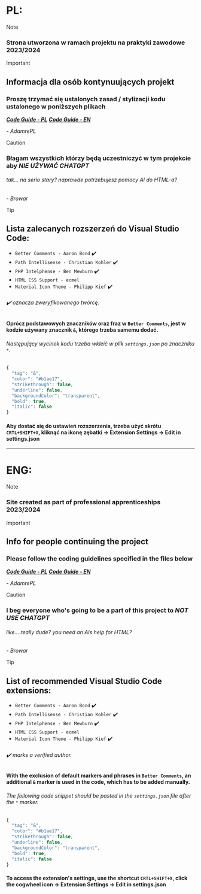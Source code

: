 # PL:
> [!NOTE]
> ### Strona utworzona w ramach projektu na praktyki zawodowe 2023/2024

> [!IMPORTANT]
> ## Informacja dla osób kontynuujących projekt
> ### Proszę trzymać się ustalonych zasad / stylizacji kodu ustalonego w poniższych plikach
> ***[Code Guide - PL](code-rules.pl.md "Standard kodowania tego projektu")***
> ***[Code Guide - EN](code-rules.en.md "This projects coding standard")***
> 
> *- AdamrePL*

> [!CAUTION]
> ### Błagam wszystkich którzy będą uczestniczyć w tym projekcie aby ***NIE UŻYWAĆ CHATGPT***
> ###### tak... na serio stary? naprawde potrzebujesz pomocy AI do HTML-a?
> *- Browar*

> [!TIP]
> ## Lista zalecanych rozszerzeń do Visual Studio Code: 
> - `Better Comments - Aaron Bond` :heavy_check_mark:
> - `Path Intellisense - Christian Kohler` :heavy_check_mark:
> - `PHP Intelphense - Ben Mewburn` :heavy_check_mark:
> - `HTML CSS Support - ecmel`
> - `Material Icon Theme - Philipp Kief` ✔️
> ###### :heavy_check_mark: oznacza zweryfikowanego twórcę.
> #### Oprócz podstawowych znaczników oraz fraz w `Better Comments`, jest w kodzie używany znacznik `&`, którego trzeba samemu dodać.
> ###### Następujący wycinek kodu trzeba wkleić w plik `settings.json` po znaczniku `*`.
> ```javascript
> {
>   "tag": "&",
>   "color": "#b1ae17",
>   "strikethrough": false,
>   "underline": false,
>   "backgroundColor": "transparent",
>   "bold": true,
>   "italic": false
> }
> ```
>#### Aby dostać się do ustawień rozszerzenia, trzeba użyć skrótu `CRTL+SHIFT+X`, kliknąć na ikonę zębatki -> Extension Settings -> Edit in settings.json

------

# ENG:
> [!NOTE]
> ### Site created as part of professional apprenticeships 2023/2024

> [!IMPORTANT]
> ## Info for people continuing the project
> ### Please follow the coding guidelines specified in the files below
> ***[Code Guide - PL](code-rules.pl.md "Standard kodowania tego projektu")***
> ***[Code Guide - EN](code-rules.en.md "This projects coding standard")***
> 
> *- AdamrePL*

> [!CAUTION]
> ### I beg everyone who's going to be a part of this project to ***NOT USE CHATGPT***
> ###### like... really dude? you need an AIs help for HTML?
> *- Browar*

> [!TIP] 
> ## List of recommended Visual Studio Code extensions:
> - `Better Comments - Aaron Bond` :heavy_check_mark:
> - `Path Intellisense - Christian Kohler` :heavy_check_mark:
> - `PHP Intelphense - Ben Mewburn` :heavy_check_mark:
> - `HTML CSS Support - ecmel`
> - `Material Icon Theme - Philipp Kief` ✔️
> ###### :heavy_check_mark: marks a verified author.
> #### With the exclusion of default markers and phrases in `Better Comments`, an additional `&` marker is used in the code, which has to be added manually.
> ###### The following code snippet should be pasted in the `settings.json` file after the `*` marker.
> ```javascript
> {
>   "tag": "&",
>   "color": "#b1ae17",
>   "strikethrough": false,
>   "underline": false,
>   "backgroundColor": "transparent",
>   "bold": true,
>   "italic": false
> }
> ```
>#### To access the extension's settings, use the shortcut `CRTL+SHIFT+X`, click the cogwheel icon -> Extension Settings -> Edit in settings.json